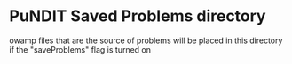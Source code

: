PuNDIT Saved Problems directory
=================

owamp files that are the source of problems will be placed in this directory if the "saveProblems" flag is turned on